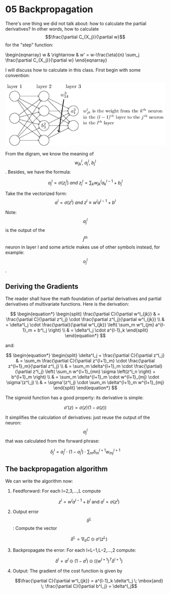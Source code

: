 <script id="MathJax-script" async src="https://cdn.jsdelivr.net/npm/mathjax@3/es5/tex-mml-chtml.js"></script>

# 05 Backpropagation

There's one thing we did not talk about: how to calculate the partial derivatives?
In other words, how to calculate $$\frac{\partial C_{X_j}}{\partial w}$$ for
the "step" function:

 \begin{eqnarray}
  w & \rightarrow & w' = w-\frac{\eta}{n}
  \sum_j \frac{\partial C_{X_j}}{\partial w}
\end{eqnarray}

I will discuss how to calculate in this class. First begin with some convention:

![params in neural networks](./pic/params_in_nn.png)

From the digram, we know the meaning of $$w^{l}_{jk}, \; a^{l}_j, \; b^{l}_j$$.
Besides, we have the formula:

$$a^l_j = \sigma\left(z^l_j \right) \; and \;
  z^l_j = \sum_k w^{l}_{jk} a^{l-1}_k + b^l_j$$

Take the the vectorized form:
$$ a^l = \sigma(z^l) \; and \; z^l \equiv w^l a^{l-1}+b^l$$

Note: $$a^l_j$$ is the output of the $$j^{th}$$ neuron in layer l
and some article makes use of other symbols instead, for example: $$o^l_j$$.

## Deriving the Gradients

The reader shall have the math foundation of partial derivatives
and partial derivatives of multivariate functions. Here is the derivation:

$$ \begin{equation*}
\begin{split}
\frac{\partial C}{\partial w^l_{jk}}
&  = \frac{\partial C}{\partial z^l_j}
     \cdot \frac{\partial z^l_j}{\partial w^l_{jk}} \\
&  = \delta^l_j \cdot \frac{\partial}{\partial w^l_{jk}}
     \left( \sum_m w^l_{jm} a^{l-1}_m + b^l_j \right) \\
&  = \delta^l_j \cdot a^{l-1}_k
\end{split}
\end{equation*}
$$

and:

$$ \begin{equation*}
\begin{split}
\delta^l_j
   = \frac{\partial C}{\partial z^l_j}
&  = \sum_m \frac{\partial C}{\partial z^{l+1}_m}
     \cdot \frac{\partial z^{l+1}_m}{\partial z^l_j} \\
&  = \sum_m \delta^{l+1}_m \cdot \frac{\partial}{\partial z^l_j}
    \left( \sum_n w^{l+1}_{mn} \sigma \left(z^l_n \right) + b^{l+1}_m \right) \\
&  = \sum_m \delta^{l+1}_m \cdot w^{l+1}_{mj} \cdot \sigma'(z^l_j) \\
&  = \sigma'(z^l_j) \cdot \sum_m \delta^{l+1}_m w^{l+1}_{mj}
\end{split}
\end{equation*}
$$

The sigmoid function has a good property: its derivative is simple:

$$\sigma'(z) = \sigma(z) (1 - \sigma(z))$$

It simplifies the calculation of derivatives: just reuse the
output of the neuron: $$a^l_j$$ that was calculated from the forward phrase:

$$ \begin{equation*}
\delta^l_j = a^l_j \cdot (1 - a^l_j) \cdot \sum_m \delta^{l+1}_m w^{l+1}_{mj}
\end{equation*}
$$

## The backpropagation algorithm

We can write the algorithm now:

1. Feedforward: For each l=2,3,…,L compute

    $$z^{l} = w^l a^{l-1}+b^l \; \mbox{and} \; a^{l} = \sigma(z^{l})$$

2. Output error $$\delta^L$$: Compute the vector

    $$\delta^{L} = \nabla_a C \odot \sigma'(z^L)$$

3. Backpropagate the error: For each l=L−1,L−2,…,2 compute:

    $$\delta^{l} =  a^l \odot (1 - a^l) \odot ((w^{l+1})^T \delta^{l+1})$$

4. Output: The gradient of the cost function is given by

    $$\frac{\partial C}{\partial w^l_{jk}} = a^{l-1}_k \delta^l_j \; \mbox{and} \;
      \frac{\partial C}{\partial b^l_j} = \delta^l_j$$
